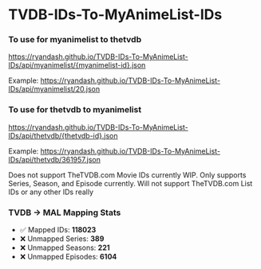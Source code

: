# TVDB-IDs-To-MyAnimeList-IDs

### To use for myanimelist to thetvdb
https://ryandash.github.io/TVDB-IDs-To-MyAnimeList-IDs/api/myanimelist/{myanimelist-id}.json

Example: https://ryandash.github.io/TVDB-IDs-To-MyAnimeList-IDs/api/myanimelist/20.json

### To use for thetvdb to myanimelist
https://ryandash.github.io/TVDB-IDs-To-MyAnimeList-IDs/api/thetvdb/{thetvdb-id}.json

Example: https://ryandash.github.io/TVDB-IDs-To-MyAnimeList-IDs/api/thetvdb/361957.json

Does not support TheTVDB.com Movie IDs currently WIP. Only supports Series, Season, and Episode currently.
Will not support TheTVDB.com List IDs or any other IDs really

<!---counts-start--->
### TVDB → MAL Mapping Stats

- ✅ Mapped IDs: **118023**
- ❌ Unmapped Series: **389**
- ❌ Unmapped Seasons: **221**
- ❌ Unmapped Episodes: **6104**
<!---counts-end--->
